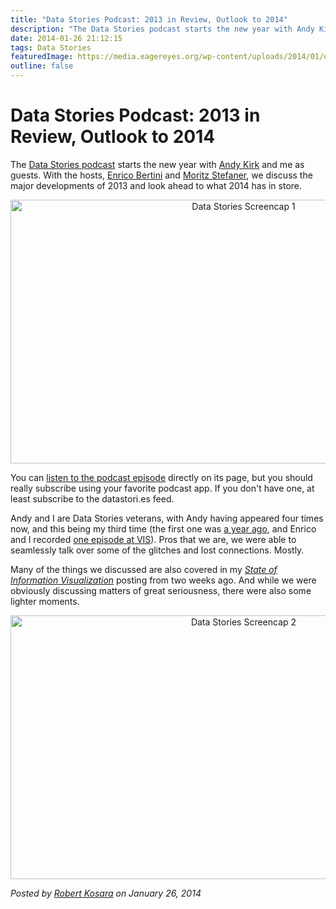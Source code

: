 ```yaml
---
title: "Data Stories Podcast: 2013 in Review, Outlook to 2014"
description: "The Data Stories podcast starts the new year with Andy Kirk and me as guests. With the hosts, Enrico Bertini and Moritz Stefaner, we discuss the major developments of 2013 and look ahead to what 2014 has in store."
date: 2014-01-26 21:12:15
tags: Data Stories
featuredImage: https://media.eagereyes.org/wp-content/uploads/2014/01/datastories-screencap1.jpg
outline: false
---
```


# Data Stories Podcast: 2013 in Review, Outlook to 2014

The <a href="http://datastori.es/">Data Stories podcast</a> starts the new year with <a href="http://www.visualisingdata.com">Andy Kirk</a> and me as guests. With the hosts, <a href="http://fellinlovewithdata.com">Enrico Bertini</a> and <a href="http://stefaner.eu">Moritz Stefaner</a>, we discuss the major developments of 2013 and look ahead to what 2014 has in store.

<p align="center"><img class="aligncenter size-medium wp-image-3090" alt="Data Stories Screencap 1" src="https://media.eagereyes.org/wp-content/uploads/2014/01/datastories-screencap1-730x422.jpg" width="730" height="422" /></p>

You can <a href="http://datastori.es/ds31-year-review-w-andy-kirk-and-robert-kosara/">listen to the podcast episode</a> directly on its page, but you should really subscribe using your favorite podcast app. If you don't have one, at least subscribe to the datastori.es feed.

Andy and I are Data Stories veterans, with Andy having appeared four times now, and this being my third time (the first one was <a title="Listen To Me Dispense My Wisdom on the Data Stories Podcast!" href="/blog/2012/listen-dispense-wisdom-data-stories-podcast">a year ago</a>, and Enrico and I recorded <a href="http://datastori.es/data-stories-28-ieee-vis13-highlights-w-robert-kosara/">one episode at VIS</a>). Pros that we are, we were able to seamlessly talk over some of the glitches and lost connections. Mostly.

Many of the things we discussed are also covered in my <em><a title="The State of Information Visualization, 2014" href="/blog/2014/the-state-of-information-visualization-2014">State of Information Visualization</a></em> posting from two weeks ago. And while we were obviously discussing matters of great seriousness, there were also some lighter moments.

<p align="center"><img class="aligncenter size-medium wp-image-3091" alt="Data Stories Screencap 2" src="https://media.eagereyes.org/wp-content/uploads/2014/01/datastories-screencap2-730x422.jpg" width="730" height="422" /></p>


_Posted by <a href="/about">Robert Kosara</a> on January 26, 2014_


